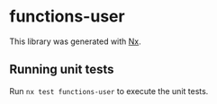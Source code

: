 # functions-user

This library was generated with [Nx](https://nx.dev).

## Running unit tests

Run `nx test functions-user` to execute the unit tests.
